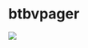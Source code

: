 # btbvpager
[![](https://jitpack.io/v/bangtiray/btbvpager.svg)](https://jitpack.io/#bangtiray/btbvpager) 
